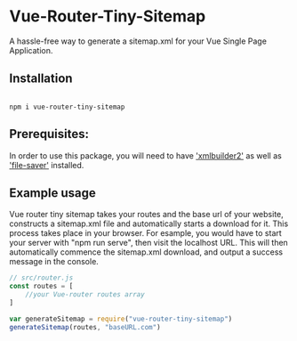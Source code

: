 # Vue-Router-Tiny-Sitemap
A hassle-free way to generate a sitemap.xml for your Vue Single Page Application.

## Installation
```

npm i vue-router-tiny-sitemap

```

## Prerequisites:

In order to use this package, you will need to have ['xmlbuilder2'](https://github.com/oozcitak/xmlbuilder2) as well as ['file-saver'](https://www.npmjs.com/package/file-saver) installed. 

## Example usage
Vue router tiny sitemap takes your routes and the base url of your website, constructs a sitemap.xml file and automatically starts a download for it. This process takes place in your browser. 
For esample, you would have to start your server with "npm run serve", then visit the localhost URL. This will then automatically commence the sitemap.xml download, and output a success message in the console.

```javascript
// src/router.js
const routes = [
    //your Vue-router routes array
]

var generateSitemap = require("vue-router-tiny-sitemap")
generateSitemap(routes, "baseURL.com")